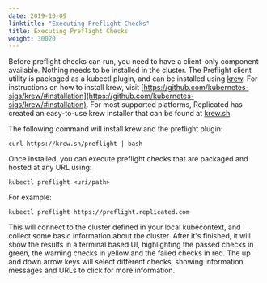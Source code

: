 ```yaml
---
date: 2019-10-09
linktitle: "Executing Preflight Checks"
title: Executing Preflight Checks
weight: 30020
---
```


Before preflight checks can run, you need to have a client-only component available. Nothing needs to be installed in the cluster. The Preflight client utility is packaged as a kubectl plugin, and can be installed using [krew](https://krew.dev). For instructions on how to install krew, visit [https://github.com/kubernetes-sigs/krew/#installation](https://github.com/kubernetes-sigs/krew/#installation). For most supported platforms, Replicated has created an easy-to-use krew installer that can be found at [krew.sh](https://krew.sh). 

The following command will install krew and the preflight plugin:

```shell
curl https://krew.sh/preflight | bash
```

Once installed, you can execute preflight checks that are packaged and hosted at any URL using:

```shell
kubectl preflight <uri/path>
```

For example:

```shell
kubectl preflight https://preflight.replicated.com
```

This will connect to the cluster defined in your local kubecontext, and collect some basic information about the cluster. After it's finished, it will show the results in a terminal based UI, highlighting the passed checks in green, the warning checks in yellow and the failed checks in red. The up and down arrow keys will select different checks, showing information messages and URLs to click for more information.

